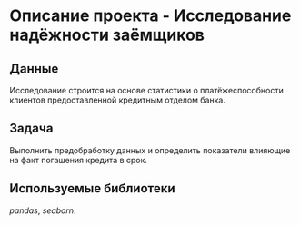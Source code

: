 # Описание проекта - Исследование надёжности заёмщиков

## Данные

Исследование строится на основе статистики о платёжеспособности клиентов предоставленной кредитным отделом банка.

## Задача

Выполнить предобработку данных и определить показатели влияющие на факт погашения кредита в срок.

## Используемые библиотеки

*pandas*, *seaborn*.